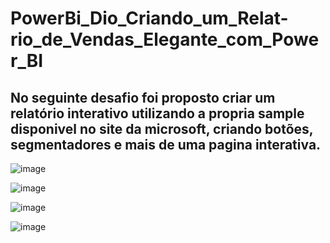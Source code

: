 # PowerBi_Dio_Criando_um_Relat-rio_de_Vendas_Elegante_com_Power_BI 

## No seguinte desafio foi proposto criar um relatório interativo utilizando a propria sample disponivel no site da microsoft, criando botões, segmentadores e mais de uma pagina interativa.



![image](https://github.com/PabuloMelo/PowerBi_Dio_Criando_um_Relat-rio_de_Vendas_Elegante_com_Power_BI/assets/148504144/b0a8ec2c-4eea-4f05-be33-3fb7b154efb5)

![image](https://github.com/PabuloMelo/PowerBi_Dio_Criando_um_Relat-rio_de_Vendas_Elegante_com_Power_BI/assets/148504144/66626a2b-b811-413e-8348-af8e1d0f9166)


![image](https://github.com/PabuloMelo/PowerBi_Dio_Criando_um_Relat-rio_de_Vendas_Elegante_com_Power_BI/assets/148504144/6b281d3d-9944-45a1-8b76-c4a19d68ff3a)

![image](https://github.com/PabuloMelo/PowerBi_Dio_Criando_um_Relat-rio_de_Vendas_Elegante_com_Power_BI/assets/148504144/98f40c8c-08c8-4d45-9abb-26960106e35d)
